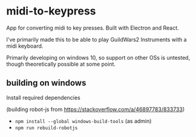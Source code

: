 # midi-to-keypress

App for converting midi to key presses. Built with Electron and React.

I've primarily made this to be able to play GuildWars2 Instruments with a midi keyboard.

Primarily developing on windows 10, so support on other OSs is untested, though theoretically possible at some point.

## building on windows

Install required dependencies

(building robot-js from https://stackoverflow.com/a/46897783/833733)

- `npm install --global windows-build-tools` (as admin)
- `npm run rebuild-robotjs`
